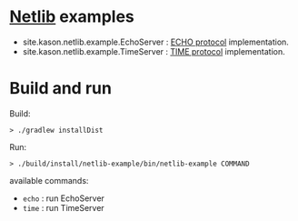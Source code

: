 # [Netlib](https://github.com/kasonyang/netlib) examples

* site.kason.netlib.example.EchoServer : [ECHO protocol](https://en.wikipedia.org/wiki/Echo_Protocol) implementation.
* site.kason.netlib.example.TimeServer : [TIME protocol](https://en.wikipedia.org/wiki/Time_Protocol) implementation.

# Build and run

Build:

    > ./gradlew installDist

Run:

    > ./build/install/netlib-example/bin/netlib-example COMMAND

available commands:

* `echo` : run EchoServer
* `time` : run TimeServer